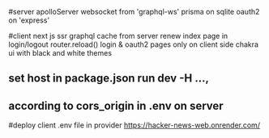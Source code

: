 #server
apolloServer
websocket from 'graphql-ws'
prisma on sqlite
oauth2 on 'express'

#client
next js ssr
graphql cache from server
renew index page in login/logout router.reload()
login & oauth2 pages only on client side
chakra ui with black and white themes
## set host in package.json run dev -H ..., 
## according to cors_origin in .env on server

#deploy
client .env file in provider
https://hacker-news-web.onrender.com/